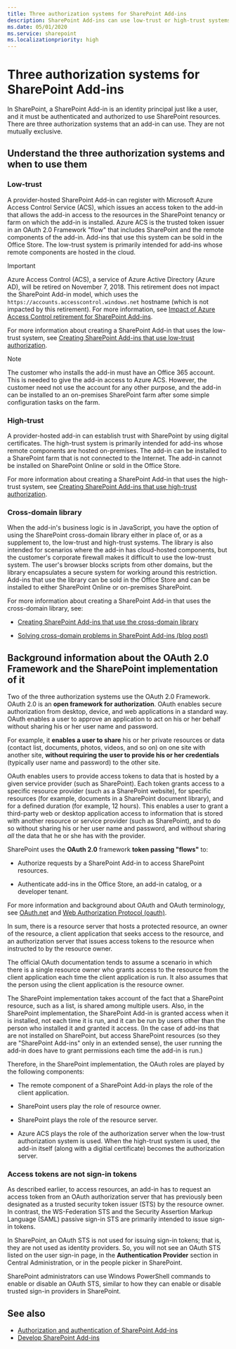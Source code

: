 ```yaml
---
title: Three authorization systems for SharePoint Add-ins
description: SharePoint Add-ins can use low-trust or high-trust systems or the cross-domain library to get authorization to SharePoint resources.
ms.date: 05/01/2020
ms.service: sharepoint
ms.localizationpriority: high
---
```



# Three authorization systems for SharePoint Add-ins

In SharePoint, a SharePoint Add-in is an identity principal just like a user, and it must be authenticated and authorized to use SharePoint resources. There are three authorization systems that an add-in can use. They are not mutually exclusive.

<a name="UnderstandThreeSystems"> </a> 

## Understand the three authorization systems and when to use them

### Low-trust

A provider-hosted SharePoint Add-in can register with Microsoft Azure Access Control Service (ACS), which issues an access token to the add-in that allows the add-in access to the resources in the SharePoint tenancy or farm on which the add-in is installed. Azure ACS is the trusted token issuer in an OAuth 2.0 Framework "flow" that includes SharePoint and the remote components of the add-in. Add-ins that use this system can be sold in the Office Store. The low-trust system is primarily intended for add-ins whose remote components are hosted in the cloud.

> [!IMPORTANT]
> Azure Access Control (ACS), a service of Azure Active Directory (Azure AD), will be retired on November 7, 2018. This retirement does not impact the SharePoint Add-in model, which uses the `https://accounts.accesscontrol.windows.net` hostname (which is not impacted by this retirement). For more information, see [Impact of Azure Access Control retirement for SharePoint Add-ins](https://developer.microsoft.com/office/blogs/impact-of-azure-access-control-deprecation-for-sharepoint-add-ins).
    
For more information about creating a SharePoint Add-in that uses the low-trust system, see [Creating SharePoint Add-ins that use low-trust authorization](creating-sharepoint-add-ins-that-use-low-trust-authorization.md).
    
> [!NOTE] 
> The customer who installs the add-in must have an Office 365 account. This is needed to give the add-in access to Azure ACS. However, the customer need not use the account for any other purpose, and the add-in can be installed to an on-premises SharePoint farm after some simple configuration tasks on the farm.

### High-trust

A provider-hosted add-in can establish trust with SharePoint by using digital certificates. The high-trust system is primarily intended for add-ins whose remote components are hosted on-premises. The add-in can be installed to a SharePoint farm that is not connected to the Internet. The add-in cannot be installed on SharePoint Online or sold in the Office Store.
    
For more information about creating a SharePoint Add-in that uses the high-trust system, see [Creating SharePoint Add-ins that use high-trust authorization](creating-sharepoint-add-ins-that-use-high-trust-authorization.md).

### Cross-domain library

When the add-in's business logic is in JavaScript, you have the option of using the SharePoint cross-domain library either in place of, or as a supplement to, the low-trust and high-trust systems. The library is also intended for scenarios where the add-in has cloud-hosted components, but the customer's corporate firewall makes it difficult to use the low-trust system. The user's browser blocks scripts from other domains, but the library encapsulates a secure system for working around this restriction. Add-ins that use the library can be sold in the Office Store and can be installed to either SharePoint Online or on-premises SharePoint.
    
For more information about creating a SharePoint Add-in that uses the cross-domain library, see:

- [Creating SharePoint Add-ins that use the cross-domain library](creating-sharepoint-add-ins-that-use-the-cross-domain-library.md)

- [Solving cross-domain problems in SharePoint Add-ins (blog post)](https://blogs.msdn.microsoft.com/officeapps/2012/11/29/solving-cross-domain-problems-in-apps-for-sharepoint/)


## Background information about the OAuth 2.0 Framework and the SharePoint implementation of it

Two of the three authorization systems use the OAuth 2.0 Framework. OAuth 2.0 is an **open framework for authorization**. OAuth enables secure authorization from desktop, device, and web applications in a standard way. OAuth enables a user to approve an application to act on his or her behalf without sharing his or her user name and password. 

For example, it **enables a user to share** his or her private resources or data (contact list, documents, photos, videos, and so on) on one site with another site, **without requiring the user to provide his or her credentials** (typically user name and password) to the other site.

OAuth enables users to provide access tokens to data that is hosted by a given service provider (such as SharePoint). Each token grants access to a specific resource provider (such as a SharePoint website), for specific resources (for example, documents in a SharePoint document library), and for a defined duration (for example, 12 hours). This enables a user to grant a third-party web or desktop application access to information that is stored with another resource or service provider (such as SharePoint), and to do so without sharing his or her user name and password, and without sharing *all* the data that he or she has with the provider.

SharePoint uses the **OAuth 2.0** framework **token passing "flows"** to:

- Authorize requests by a SharePoint Add-in to access SharePoint resources.

- Authenticate add-ins in the Office Store, an add-in catalog, or a developer tenant.

For more information and background about OAuth and OAuth terminology, see [OAuth.net](http://oauth.net/) and [Web Authorization Protocol (oauth)](http://datatracker.ietf.org/doc/active/). 

In sum, there is a resource server that hosts a protected resource, an owner of the resource, a client application that seeks access to the resource, and an authorization server that issues access tokens to the resource when instructed to by the resource owner. 

The official OAuth documentation tends to assume a scenario in which there is a single resource owner who grants access to the resource from the client application each time the client application is run. It also assumes that the person using the client application is the resource owner. 

The SharePoint implementation takes account of the fact that a SharePoint resource, such as a list, is shared among multiple users. Also, in the SharePoint implementation, the SharePoint Add-in is granted access when it is installed, not each time it is run, and it can be run by users other than the person who installed it and granted it access. (In the case of add-ins that are not installed on SharePoint, but access SharePoint resources (so they are "SharePoint Add-ins" only in an extended sense), the user running the add-in does have to grant permissions each time the add-in is run.)

Therefore, in the SharePoint implementation, the OAuth roles are played by the following components:

- The remote component of a SharePoint Add-in plays the role of the client application.

- SharePoint users play the role of resource owner.

- SharePoint plays the role of the resource server.

- Azure ACS plays the role of the authorization server when the low-trust authorization system is used. When the high-trust system is used, the add-in itself (along with a digitial certificate) becomes the authorization server.
    
### Access tokens are not sign-in tokens

As described earlier, to access resources, an add-in has to request an access token from an OAuth authorization server that has previously been designated as a trusted security token issuer (STS) by the resource owner. In contrast, the WS-Federation STS and the Security Assertion Markup Language (SAML) passive sign-in STS are primarily intended to issue sign-in tokens. 

In SharePoint, an OAuth STS is not used for issuing sign-in tokens; that is, they are not used as identity providers. So, you will not see an OAuth STS listed on the user sign-in page, in the **Authentication Provider** section in Central Administration, or in the people picker in SharePoint.

SharePoint administrators can use Windows PowerShell commands to enable or disable an OAuth STS, similar to how they can enable or disable trusted sign-in providers in SharePoint. 

## See also

- [Authorization and authentication of SharePoint Add-ins](authorization-and-authentication-of-sharepoint-add-ins.md)
- [Develop SharePoint Add-ins](develop-sharepoint-add-ins.md)


